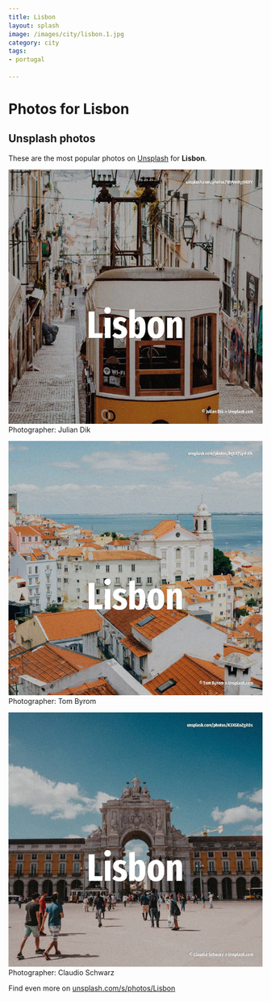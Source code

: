 ```yaml
---
title: Lisbon
layout: splash
image: /images/city/lisbon.1.jpg
category: city
tags:
- portugal

---
```

# Photos for Lisbon
 
## Unsplash photos
These are the most popular photos on [Unsplash](https://unsplash.com) for **Lisbon**.
 
![Lisbon](/images/city/lisbon.1.jpg)
Photographer:  Julian Dik
 
![Lisbon](/images/city/lisbon.2.jpg)
Photographer:  Tom Byrom
 
![Lisbon](/images/city/lisbon.3.jpg)
Photographer:  Claudio Schwarz
 
Find even more on [unsplash.com/s/photos/Lisbon](https://unsplash.com/s/photos/Lisbon)
 
